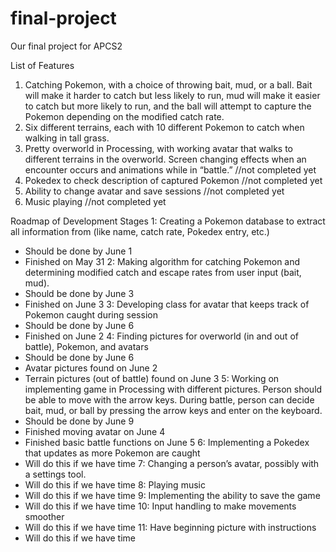 # final-project
Our final project for APCS2

List of Features
1. Catching Pokemon, with a choice of throwing bait, mud, or a ball. Bait will make it harder to catch but less likely to run, mud will make it easier to catch but more likely to run, and the ball will attempt to capture the Pokemon depending on the modified catch rate.
2. Six different terrains, each with 10 different Pokemon to catch when walking in tall grass.
3. Pretty overworld in Processing, with working avatar that walks to different terrains in the overworld. Screen changing effects when an encounter occurs and animations while in “battle.” //not completed yet
4. Pokedex to check description of captured Pokemon //not completed yet
5. Ability to change avatar and save sessions //not completed yet
6. Music playing //not completed yet
 
Roadmap of Development Stages
1: Creating a Pokemon database to extract all information from (like name, catch rate, Pokedex entry, etc.)
- Should be done by June 1
- Finished on May 31
2: Making algorithm for catching Pokemon and determining modified catch and escape rates from user input (bait, mud).
- Should be done by June 3
- Finished on June 3
3: Developing class for avatar that keeps track of Pokemon caught during session
- Should be done by June 6
- Finished on June 2
4: Finding pictures for overworld (in and out of battle), Pokemon, and avatars
- Should be done by June 6
- Avatar pictures found on June 2
- Terrain pictures (out of battle) found on June 3
5: Working on implementing game in Processing with different pictures. Person should be able to move with the arrow keys. During battle, person can decide bait, mud, or ball by pressing the arrow keys and enter on the keyboard.
- Should be done by June 9
- Finished moving avatar on June 4
- Finished basic battle functions on June 5
6: Implementing a Pokedex that updates as more Pokemon are caught
- Will do this if we have time
7: Changing a person’s avatar, possibly with a settings tool.
- Will do this if we have time
8: Playing music
- Will do this if we have time
9: Implementing the ability to save the game
- Will do this if we have time
10: Input handling to make movements smoother
- Will do this if we have time
11: Have beginning picture with instructions
- Will do this if we have time